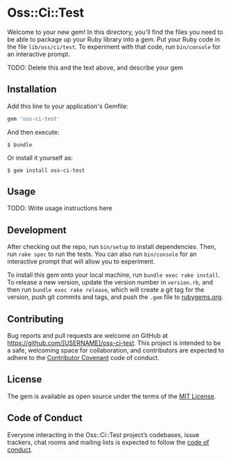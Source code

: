 # Oss::Ci::Test

Welcome to your new gem! In this directory, you'll find the files you need to be able to package up your Ruby library into a gem. Put your Ruby code in the file `lib/oss/ci/test`. To experiment with that code, run `bin/console` for an interactive prompt.

TODO: Delete this and the text above, and describe your gem

## Installation

Add this line to your application's Gemfile:

```ruby
gem 'oss-ci-test'
```

And then execute:

    $ bundle

Or install it yourself as:

    $ gem install oss-ci-test

## Usage

TODO: Write usage instructions here

## Development

After checking out the repo, run `bin/setup` to install dependencies. Then, run `rake spec` to run the tests. You can also run `bin/console` for an interactive prompt that will allow you to experiment.

To install this gem onto your local machine, run `bundle exec rake install`. To release a new version, update the version number in `version.rb`, and then run `bundle exec rake release`, which will create a git tag for the version, push git commits and tags, and push the `.gem` file to [rubygems.org](https://rubygems.org).

## Contributing

Bug reports and pull requests are welcome on GitHub at https://github.com/[USERNAME]/oss-ci-test. This project is intended to be a safe, welcoming space for collaboration, and contributors are expected to adhere to the [Contributor Covenant](http://contributor-covenant.org) code of conduct.

## License

The gem is available as open source under the terms of the [MIT License](https://opensource.org/licenses/MIT).

## Code of Conduct

Everyone interacting in the Oss::Ci::Test project’s codebases, issue trackers, chat rooms and mailing lists is expected to follow the [code of conduct](https://github.com/[USERNAME]/oss-ci-test/blob/master/CODE_OF_CONDUCT.md).

